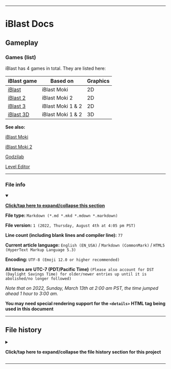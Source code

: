 
***

# iBlast Docs

## Gameplay

### Games (list)

iBlast has 4 games in total. They are listed here:

| iBlast game | Based on | Graphics |
|---|---|---|
| [iBlast](/Docs/Gameplay/Games/iBlast/1/) | iBlast Moki | 2D |
| [iBlast 2](/Docs/Gameplay/Games/iBlast/2/) | iBlast Moki 2 | 2D |
| [iBlast 3](/Docs/Gameplay/Games/iBlast/3/) | iBlast Moki 1 & 2 | 2D |
| [iBlast 3D](/Docs/Gameplay/Games/iBlast/3D/) | iBlast Moki 1 & 2 | 3D |

**See also:**

[iBlast Moki](/Docs/History/iBlast_Moki/1/)

[iBlast Moki 2](/Docs/History/iBlast_Moki/2/)

[Godzilab](/Docs/History/Godzilab/)

[Level Editor](/Docs/Gameplay/Level-Editor/)

***

### File info

<details open><summary><p lang="en"><b><u>Click/tap here to expand/collapse this section</u></b></p></summary>

**File type:** `Markdown (*.md *.mkd *.mdown *.markdown)`

**File version:** `1 (2022, Thursday, August 4th at 4:05 pm PST)`

**Line count (including blank lines and compiler line):** `77`

**Current article language:** `English (EN_USA)` / `Markdown (CommonMark)` / `HTML5 (HyperText Markup Language 5.3)`

**Encoding:** `UTF-8 (Emoji 12.0 or higher recommended)`

**All times are UTC-7 (PDT/Pacific Time)** `(Please also account for DST (Daylight Savings Time) for older/newer entries up until it is abolished/no longer followed)`

_Note that on 2022, Sunday, March 13th at 2:00 am PST, the time jumped ahead 1 hour to 3:00 am._

**You may need special rendering support for the `<details>` HTML tag being used in this document**

</details>

***

## File history

<details><summary><p lang="en"><b>Click/tap here to expand/collapse the file history section for this project</b></p></summary>

<details><summary><p lang="en"><b>Version 1 (2022, Thursday, August 4th at 4:05 pm PST)</b></p></summary>

**This version was made by:** [`@seanpm2001`](https://github.com/seanpm2001/)

> Changes:

- [x] Started the file
- [x] Added the title section
- [x] Added the `main` section
- [x] Added the `file info` section
- [x] Added the `file history` section
- [ ] No other changes in version 1

</details>

</details>

***
